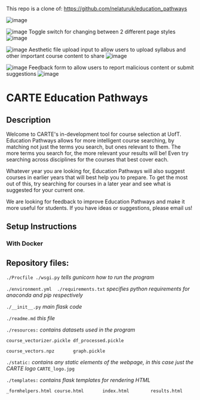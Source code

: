 This repo is a clone of: https://github.com/nelaturuk/education_pathways

![image](https://user-images.githubusercontent.com/59759137/197931849-3676550c-d834-4c16-985c-8bcf92d826c7.png)


![image](https://user-images.githubusercontent.com/59759137/197935095-44f88079-48b7-424c-bb87-50a731e504ad.png)
Toggle switch for changing between 2 different page styles
![image](https://user-images.githubusercontent.com/59759137/197935641-0fe90342-247c-4b70-879e-77894bcabeab.png)

![image](https://user-images.githubusercontent.com/59759137/197936142-f6f4a198-5580-4dda-b7d9-a197dbe30dca.png)
Aesthetic file upload input to allow users to upload syllabus and other important course content to share
![image](https://user-images.githubusercontent.com/59759137/197936088-25f96fd8-347e-4131-a8a9-8da211b0ad51.png)

![image](https://user-images.githubusercontent.com/59759137/197936632-803472d0-8e5b-4691-8bfa-72d22639e763.png)
Feedback form to allow users to report malicious content or submit suggestions
![image](https://user-images.githubusercontent.com/59759137/197936614-35f2891e-de2d-40c1-83ba-d55b412ce9ae.png)





# CARTE Education Pathways

## Description
Welcome to CARTE's in-development tool for course selection at UofT. Education Pathways allows for more intelligent course searching, by matching not just the terms you search, but ones relevant to them. The more terms you search for, the more relevant your results will be! Even try searching across disciplines for the courses that best cover each.

Whatever year you are looking for, Education Pathways will also suggest courses in earlier years that will best help you to prepare. To get the most out of this, try searching for courses in a later year and see what is suggested for your current one.

We are looking for feedback to improve Education Pathways and make it more useful for students. If you have ideas or suggestions, please email us!

## Setup Instructions

### With Docker



## Repository files:

`./Procfile ./wsgi.py` *tells gunicorn how to run the program*

`./environment.yml  ./requirements.txt` *specifies python requirements for anaconda and pip respectively*

`./__init__.py` *main flask code*

`./readme.md` *this file*

`./resources:` *contains datasets used in the program*

`course_vectorizer.pickle df_processed.pickle`

`course_vectors.npz       graph.pickle`

`./static:` *contains any static elements of the webpage, in this case just the CARTE logo*
`CARTE_logo.jpg`

`./templates:` *contains flask templates for rendering HTML*

`_formhelpers.html course.html       index.html        results.html`
